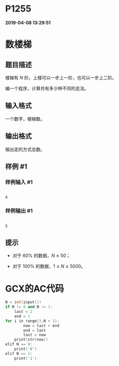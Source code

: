 
# P1255

**2019-04-08 13:29:51**
    
# 数楼梯

## 题目描述

楼梯有 $N$ 阶，上楼可以一步上一阶，也可以一步上二阶。

编一个程序，计算共有多少种不同的走法。

## 输入格式

一个数字，楼梯数。

## 输出格式

输出走的方式总数。

## 样例 #1

### 样例输入 #1

```
4
```

### 样例输出 #1

```
5
```

## 提示

- 对于 $60\%$ 的数据，$N \leq 50$；   
- 对于 $100\%$ 的数据，$1 \le N \leq 5000$。

# GCX的AC代码
```cpp
N = int(input())
if N != 0 and N != 1:
    last = 2
    end = 1
for i in range(3,N + 1):
        now = last + end
        end = last
        last = now
    print(str(now))
elif N == 0:
    print('0')
elif N == 1:
    print('1')
```

